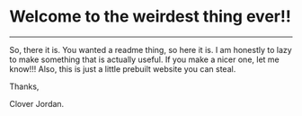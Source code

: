 # Welcome to the weirdest thing ever!!

---

So, there it is. You wanted a readme thing, so here it is. I am honestly to lazy to make something that is actually useful. If you make a nicer one, let me know!!! Also, this is just a little prebuilt website you can steal.

Thanks,

Clover Jordan.